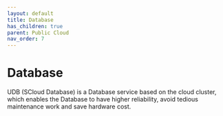 ```yaml
---
layout: default
title: Database
has_children: true
parent: Public Cloud
nav_order: 7
---
```


# Database

UDB (SCloud Database) is a Database service based on the cloud cluster, which enables the Database to have higher reliability, avoid tedious maintenance work and save hardware cost.